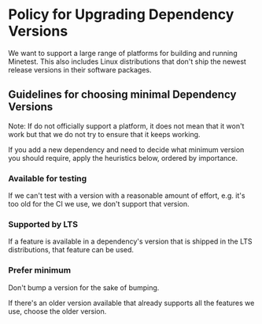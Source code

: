 # Policy for Upgrading Dependency Versions

We want to support a large range of platforms for building and running Minetest.
This also includes Linux distributions that don't ship the newest release versions
in their software packages.


## Guidelines for choosing minimal Dependency Versions

Note: If do not officially support a platform, it does not mean that it won't work
but that we do not try to ensure that it keeps working.

If you add a new dependency and need to decide what minimum version you should require,
apply the heuristics below, ordered by importance.

### Available for testing

If we can't test with a version with a reasonable amount of effort, e.g. it's too
old for the CI we use, we don't support that version.

### Supported by LTS

If a feature is available in a dependency's version that is shipped in the LTS
distributions, that feature can be used.

### Prefer minimum

Don't bump a version for the sake of bumping.

If there's an older version available that already supports all the features we
use, choose the older version.
